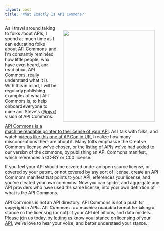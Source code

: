 ```yaml
---
layout: post
title: 'What Exactly Is API Commons?'
---
```

<p><a href="http://apicommons.org/"><img style="padding: 15px;" src="https://s3.amazonaws.com/kinlane-productions/api-commons/api-commons-logo.png" alt="" width="300" align="right" /></a></p>
<p>As I travel around talking to folks about APIs, I spend as much time as I can educating folks about <a href="http://apicommons.org/">API Commons</a>, and I&rsquo;m constantly reminded how little people, who have even heard, and read about API Commons, really understand what it is. With this in mind, I will be regularly publishing examples of what API Commons is, to help onboard everyone to mine and Steve's (<a href="https://twitter.com/njyx">@njyx</a>) vision of API Commons.</p>
<p><span style="text-decoration: underline;">API Commons is a machine readable pointer to the license of your API</span>. As I talk with folks, and watch <a href="https://www.youtube.com/watch?v=FJ3-yFWYtrk">videos like this one at APICon in UK</a>, I realize how many misconceptions there are about it. Many folks emphasize the Creative Commons license we&rsquo;ve chosen, or the listing of APIs we&rsquo;ve had added to our version of the commons, by publishing an API Commons manifest, which references a CC-BY or CC0 license.</p>
<p>If you feel your API should be covered under an open source license, or covered by your patent, or not covered by any sort of license, create an API Commons manifest that points to your API, references your license, and you&rsquo;ve created your own commons. Now you can spider, and aggregate any API providers who have used the same license, into your own definition of what is the API Commons.</p>
<p>API Commons is not an API directory. API Commons is not a push for copyright in APIs. API Commons is a machine readable format for taking a stance on the licensing (or not) of your API definitions, and data models. Please join us today, by <a href="http://apicommons.org/">letting us know your stance on licensing of your API</a>, we&rsquo;ve love to hear your voice, and better understand your stance.</p>